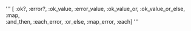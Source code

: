 '''
[
  :ok?, 
  :error?, 
  :ok_value, 
  :error_value, 
  :ok_value_or,
  :ok_value_or_else,   
  :map,  
  :and_then, 
  :each_error, 
  :or_else, 
  :map_error, 
  :each]
'''